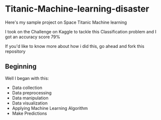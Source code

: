 # Titanic-Machine-learning-disaster
Here's my sample project on Space Titanic Machine learning

I took on the Challenge on Kaggle to tackle this Classification problem and I got an accuracy score 79%

If you'd like to know more about how i did this, go ahead and fork this repository

## Beginning 

Well I began with this:
* Data collection 
* Data preprocessing 
* Data manipulation 
* Data visualization 
* Applying Machine Learning Algorithm 
* Make Predictions 
